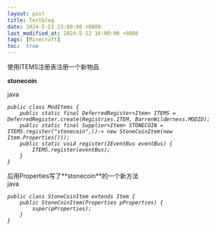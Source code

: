 ```yaml
---
layout: post
title: Testblog
date: 2024-5-21 23:00:00 +0800
last_modified_at: 2024-5-22 16:00:00 +0800
tags: [Minecraft]
toc:  true
---
```

使用ITEMS注册表注册一个新物品

**stonecoin**
<div class="highlight-tools">
  <i class="fas fa-angle-down expand">
  </i><div class="code-lang">java</div>
  <div class="copy-notice"></div><i class="fas fa-paste copy-button">
  </i></div>
<em>
  
    public class ModItems {
        public static final DeferredRegister<Item> ITEMS = DeferredRegister.create(Registries.ITEM, BarrenWilderness.MODID);
        public static final Supplier<Item> STONECOIN = ITEMS.register("stonecoin",()-> new StoneCoinItem(new Item.Properties()));
        public static void register(IEventBus eventBus) {
            ITEMS.register(eventBus);
        }
    }
</em>
后用Properties写了**stonecoin**的一个新方法

<div class="highlight-tools">
  <i class="fas fa-angle-down expand">
  </i><div class="code-lang">java</div>
  <div class="copy-notice"></div><i class="fas fa-paste copy-button">
  </i></div>
<em>
  
    public class StoneCoinItem extends Item {
        public StoneCoinItem(Properties pProperties) {
            super(pProperties);
        }
    }
</em>
